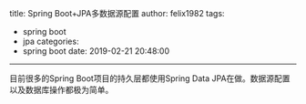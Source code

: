 title: Spring Boot+JPA多数据源配置
author: felix1982
tags:
  - spring boot
  - jpa
categories:
  - spring boot
date: 2019-02-21 20:48:00
---
目前很多的Spring Boot项目的持久层都使用Spring Data JPA在做。数据源配置以及数据库操作都极为简单。
